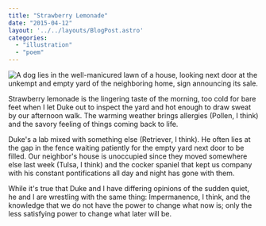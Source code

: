 ```yaml
---
title: "Strawberry Lemonade"
date: "2015-04-12"
layout: '../../layouts/BlogPost.astro'
categories: 
  - "illustration"
  - "poem"
---
```


![A dog lies in the well-manicured lawn of a house, looking next door at the unkempt and empty yard of the neighboring home, sign announcing its sale.](/assets/images/Week-18.jpg)

Strawberry lemonade is the lingering taste of the morning, too cold for bare feet when I let Duke out to inspect the yard and hot enough to draw sweat by our afternoon walk. The warming weather brings allergies (Pollen, I think) and the savory feeling of things coming back to life.

Duke's a lab mixed with something else (Retriever, I think). He often lies at the gap in the fence waiting patiently for the empty yard next door to be filled. Our neighbor's house is unoccupied since they moved somewhere else last week (Tulsa, I think) and the cocker spaniel that kept us company with his constant pontifications all day and night has gone with them.

While it's true that Duke and I have differing opinions of the sudden quiet, he and I are wrestling with the same thing: Impermanence, I think, and the knowledge that we do not have the power to change what now is; only the less satisfying power to change what later will be.
